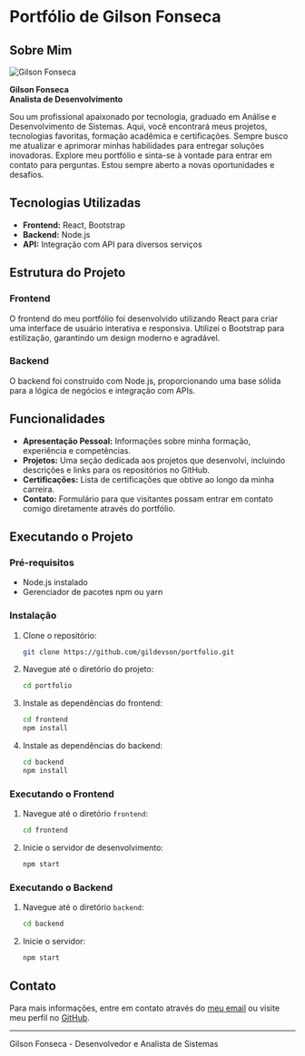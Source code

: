 # Portfólio de Gilson Fonseca

## Sobre Mim
![Gilson Fonseca](path/to/your/image.png)

**Gilson Fonseca**  
**Analista de Desenvolvimento**

Sou um profissional apaixonado por tecnologia, graduado em Análise e Desenvolvimento de Sistemas. Aqui, você encontrará meus projetos, tecnologias favoritas, formação acadêmica e certificações. Sempre busco me atualizar e aprimorar minhas habilidades para entregar soluções inovadoras. Explore meu portfólio e sinta-se à vontade para entrar em contato para perguntas. Estou sempre aberto a novas oportunidades e desafios.

## Tecnologias Utilizadas
- **Frontend:** React, Bootstrap
- **Backend:** Node.js
- **API:** Integração com API para diversos serviços

## Estrutura do Projeto

### Frontend
O frontend do meu portfólio foi desenvolvido utilizando React para criar uma interface de usuário interativa e responsiva. Utilizei o Bootstrap para estilização, garantindo um design moderno e agradável.

### Backend
O backend foi construído com Node.js, proporcionando uma base sólida para a lógica de negócios e integração com APIs.

## Funcionalidades
- **Apresentação Pessoal:** Informações sobre minha formação, experiência e competências.
- **Projetos:** Uma seção dedicada aos projetos que desenvolvi, incluindo descrições e links para os repositórios no GitHub.
- **Certificações:** Lista de certificações que obtive ao longo da minha carreira.
- **Contato:** Formulário para que visitantes possam entrar em contato comigo diretamente através do portfólio.

## Executando o Projeto

### Pré-requisitos
- Node.js instalado
- Gerenciador de pacotes npm ou yarn

### Instalação
1. Clone o repositório:
    ```bash
    git clone https://github.com/gildevson/portfolio.git
    ```

2. Navegue até o diretório do projeto:
    ```bash
    cd portfolio
    ```

3. Instale as dependências do frontend:
    ```bash
    cd frontend
    npm install
    ```

4. Instale as dependências do backend:
    ```bash
    cd backend
    npm install
    ```

### Executando o Frontend
1. Navegue até o diretório `frontend`:
    ```bash
    cd frontend
    ```

2. Inicie o servidor de desenvolvimento:
    ```bash
    npm start
    ```

### Executando o Backend
1. Navegue até o diretório `backend`:
    ```bash
    cd backend
    ```

2. Inicie o servidor:
    ```bash
    npm start
    ```

## Contato
Para mais informações, entre em contato através do [meu email](mailto:gilsonfonseca92@gmail.com) ou visite meu perfil no [GitHub](https://github.com/gildevson).

---

Gilson Fonseca - Desenvolvedor e Analista de Sistemas
